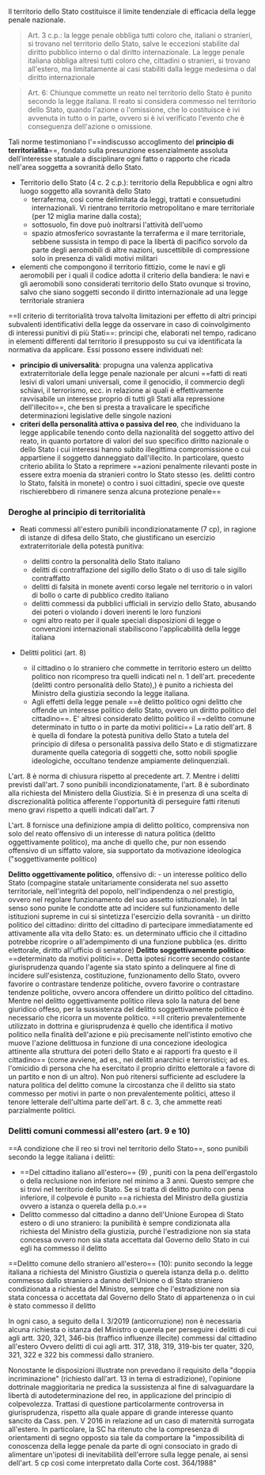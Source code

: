 Il territorio dello Stato costituisce il limite tendenziale di efficacia della legge penale nazionale.

>Art. 3 c.p.: la legge penale obbliga tutti coloro che, italiani o stranieri, si trovano nel territorio dello Stato, salve le eccezioni stabilite dal diritto pubblico interno o dal diritto internazionale.
>La legge penale italiana obbliga altresì tutti coloro che, cittadini o stranieri, si trovano all'estero, ma limitatamente ai casi stabiliti dalla legge medesima o dal diritto internazionale

> Art. 6: Chiunque commette un reato nel territorio dello Stato è punito secondo la legge italiana. Il reato si considera commesso nel territorio dello Stato, quando l'azione o l'omissione, che lo costituisce è ivi avvenuta in tutto o in parte, ovvero si è ivi verificato l'evento che è conseguenza dell'azione o omissione.

Tali norme testimoniano l'==indiscusso accoglimento del **principio di territorialità**==, fondato sulla presunzione essenzialmente assoluta dell'interesse statuale a disciplinare ogni fatto o rapporto che ricada nell'area soggetta a sovranità dello Stato.

- Territorio dello Stato (4 c. 2 c.p.): territorio della Repubblica e ogni altro luogo soggetto alla sovranità dello Stato
	- terraferma, così come delimitata da leggi, trattati e consuetudini internazionali. Vi rientrano territorio metropolitano e mare territoriale (per 12 miglia marine dalla costa);
	- sottosuolo, fin dove può inoltrarsi l'attività dell'uomo
	- spazio atmosferico sovrastante la terraferma e il mare territoriale, sebbene sussista in tempo di pace la libertà di pacifico sorvolo da parte degli aeromobili di altre nazioni, suscettibile di compressione solo in presenza di validi motivi militari
- elementi che compongono il territorio fittizio, come le navi e gli aeromobili per i quali il codice adotta il criterio della bandiera: le navi e gli aeromobili sono considerati territorio dello Stato ovunque si trovino, salvo che siano soggetti secondo il diritto internazionale ad una legge territoriale straniera

==Il criterio di territorialità trova talvolta limitazioni per effetto di altri principi subvalenti identificativi della legge da osservare in caso di coinvolgimento di interessi punitivi di più Stati==: principi che, elaborati nel tempo, radicano in elementi differenti dal territorio il presupposto su cui va identificata la normativa da applicare. 
Essi possono essere individuati nel:
- **principio di universalità**: propugna una valenza applicativa extraterritoriale della legge penale nazionale per alcuni ==fatti di reati lesivi di valori umani universali, come il genocidio, il commercio degli schiavi, il terrorismo, ecc. in relazione ai quali è effettivamente ravvisabile un interesse proprio di tutti gli Stati alla repressione dell'illecito==, che ben si presta a travalicare le specifiche determinazioni legislative delle singole nazioni
- **criteri della personalità attiva o passiva del reo**, che individuano la legge applicabile tenendo conto della nazionalità del soggetto attivo del reato, in quanto portatore di valori del suo specifico diritto nazionale o dello Stato i cui interessi hanno subito illegittima compromissione o cui appartiene il soggetto danneggiato dall'illecito. In particolare, questo criterio abilita lo Stato a reprimere ==azioni penalmente rilevanti poste in essere extra moenia da stranieri contro lo Stato stesso (es. delitti contro lo Stato, falsità in monete) o contro i suoi cittadini, specie ove queste rischierebbero di rimanere senza alcuna protezione penale==

### Deroghe al principio di territorialità
- Reati commessi all'estero punibili incondizionatamente (7 cp), in ragione di istanze di difesa dello Stato, che giustificano un esercizio extraterritoriale della potestà punitiva:
	- delitti contro la personalità dello Stato italiano
	- delitti di contraffazione del sigillo dello Stato o di uso di tale sigillo contraffatto
	- delitti di falsità in monete aventi corso legale nel territorio o in valori di bollo o carte di pubblico credito italiano
	- delitti commessi da pubblici ufficiali in servizio dello Stato, abusando dei poteri o violando i doveri inerenti le loro funzioni
	- ogni altro reato per il quale speciali disposizioni di legge o convenzioni internazionali stabiliscono l'applicabilità della legge italiana

- Delitti politici (art. 8)
	- il cittadino o lo straniero che commette in territorio estero un delitto politico non ricompreso tra quelli indicati nel n. 1 dell'art. precedente (delitti contro personalità dello Stato),) è punito a richiesta del Ministro della giustizia secondo la legge italiana.
	- Agli effetti della legge penale ==è delitto politico ogni delitto che offende un interesse politico dello Stato, ovvero un diritto politico del cittadino==. E' altresì considerato delitto politico il ==delitto comune determinato in tutto o in parte da motivi politici==
La ratio dell'art. 8 è quella di fondare la potestà punitiva dello Stato a tutela del principio di difesa o personalità passiva dello Stato e di stigmatizzare duramente quella categoria di soggetti che, sotto nobili spoglie ideologiche, occultano tendenze ampiamente delinquenziali.

L'art. 8 è norma di chiusura rispetto al precedente art. 7. Mentre i delitti previsti dall'art. 7 sono punibili incondizionatamente, l'art. 8 è subordinato alla richiesta del Ministero della Giustizia. Si è in presenza di una scelta di discrezionalità politica afferente l'opportunità di perseguire fatti ritenuti meno gravi rispetto a quelli indicati dall'art. 7

L'art. 8 fornisce una definizione ampia di delitto politico, comprensiva non solo del reato offensivo di un interesse di natura politica (delitto oggettivamente politico), ma anche di quello che, pur non essendo offensivo di un siffatto valore, sia supportato da motivazione ideologica ("soggettivamente politico)

**Delitto oggettivamente politico**, offensivo di:
	- un interesse politico dello Stato (compagine statale unitariamente considerata nel suo assetto territoriale, nell'integrità del popolo, nell'indipendenza o nel prestigio, ovvero nel regolare funzionamento del suo assetto istituzionale). In tal senso sono punite le condotte atte ad incidere sul funzionamento delle istituzioni supreme in cui si sintetizza l'esercizio della sovranità
	- un diritto politico del cittadino: diritto del cittadino di partecipare immediatamente ed attivamente alla vita dello Stato: es. un determinato ufficio che il cittadino potrebbe ricoprire o all'adempimento di una funzione pubblica (es. diritto elettorale, diritto all'ufficio di senatore)
**Delitto soggettivamente politico**: ==determinato da motivi politici==. Detta ipotesi ricorre secondo costante giurisprudenza quando l'agente sia stato spinto a delinquere al fine di incidere sull'esistenza, costituzione, funzionamento dello Stato, ovvero favorire o contrastare tendenze politiche, ovvero favorire o contrastare tendenze politiche, ovvero ancora offendere un diritto politico del cittadino. Mentre nel delitto oggettivamente politico rileva solo la natura del bene giuridico offeso, per la sussistenza del delitto soggettivamente politico è necessario che ricorra un movente politico. ==Il criterio prevalentemente utilizzato in dottrina e giurisprudenza è quello che identifica il motivo politico nella finalità dell'azione e più precisamente nell'istinto emotivo che muove l'azione delittuosa in funzione di una concezione ideologica attinente alla struttura dei poteri dello Stato e ai rapporti fra questo e il cittadino== (come avviene, ad es., nei delitti anarchici e terroristici; ad es. l'omicidio di persona che ha esercitato il proprio diritto elettorale a favore di un partito e non di un altro). Non può ritenersi sufficiente ad escludere la natura politica del delitto comune la circostanza che il delitto sia stato commesso per motivi in parte o non prevalentemente politici, atteso il tenore letterale dell'ultima parte dell'art. 8 c. 3, che ammette reati parzialmente politici.


### Delitti comuni commessi all'estero (art. 9 e 10)
==A condizione che il reo si trovi nel territorio dello Stato==, sono punibili secondo la legge italiana i delitti:
- ==Del cittadino italiano all'estero== (9) , puniti con la pena dell'ergastolo o della reclusione non inferiore nel minimo a 3 anni. Questo sempre che si trovi nel territorio dello Stato. Se si tratta di delitto punito con pena inferiore, il colpevole è punito ==a richiesta del Ministro della giustizia ovvero a istanza o querela della p.o.==
- Delitto commesso dal cittadino a danno dell'Unione Europea di Stato estero o di uno straniero: la punibilità è sempre condizionata alla richiesta del Ministro della giustizia, purché l'estradizione non sia stata concessa ovvero non sia stata accettata dal Governo dello Stato in cui egli ha commesso il delitto

==Delitto comune dello straniero all'estero== (10): punito secondo la legge italiana a richiesta del Ministro Giustizia o querela istanza della p.o.
	delitto commesso dallo straniero a danno dell'Unione o di Stato straniero condizionata a richiesta del Ministro, sempre che l'estradizione non sia stata concessa o accettata dal Governo dello Stato di appartenenza o in cui è stato commesso il delitto

In ogni caso, a seguito della l. 3/2019 (anticorruzione) non è necessaria alcuna richiesta o istanza del Ministro o querela per perseguire i delitti di cui agli artt. 320, 321, 346-bis (traffico influenze illecite) commessi dal cittadino all'estero Ovvero delitti di cui agli artt. 317, 318, 319, 319-bis ter quater, 320, 321, 322 e 322 bis commessi dallo straniero.

Nonostante le disposizioni illustrate non prevedano il requisito della "doppia incriminazione" (richiesto dall'art. 13 in tema di estradizione), l'opinione dottrinale maggioritaria ne predica la sussistenza al fine di salvaguardare la libertà di autodeterminazione del reo, in applicazione del principio di colpevolezza. Trattasi di questione particolarmente controversa in giurisprudenza, rispetto alla quale appare di grande interesse quanto sancito da Cass. pen. V 2016 in relazione ad un caso di maternità surrogata all'estero. In particolare, la SC ha ritenuto che la compresenza di orientamenti di segno opposto sia tale da comportare la "impossibilità di conoscenza della legge penale da parte di ogni consociato in grado di alimentare un'ipotesi di inevitabilità dell'errore sulla legge penale, ai sensi dell'art. 5 cp così come interpretato dalla Corte cost. 364/1988"


